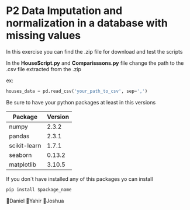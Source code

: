 # P2 Data Imputation and normalization in a database with missing values

In this exercise you can find the .zip file for download and test the scripts

In the **HouseScript.py** and **Comparisssons.py** file change the path to the .csv file extracted from the .zip 

ex:
```python
houses_data = pd.read_csv('your_path_to_csv', sep=',')
```

Be sure to have your python packages at least in this versions 

| Package | Version |
|---|---|
| numpy | 2.3.2 |
| pandas | 2.3.1 |
| scikit-learn | 1.7.1 |
| seaborn | 0.13.2 |
| matplotlib | 3.10.5 |

If you don´t have installed any of this packages yo can install 
```python
pip install $package_name
```

🥦Daniel 🥭Yahir 🍎Joshua
